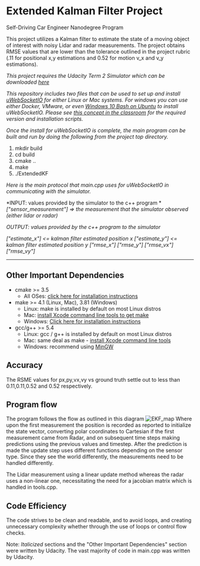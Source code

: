 # Extended Kalman Filter Project
Self-Driving Car Engineer Nanodegree Program

This project utilizes a Kalman filter to estimate the state of a moving object of interest with noisy Lidar and radar measurements. The project obtains RMSE values that are lower than the tolerance outlined in the project rubric (.11 for positional x,y estimations and 0.52 for motion v_x and v_y estimations). 

*This project requires the Udacity Term 2 Simulator which can be downloaded [here](https://github.com/udacity/self-driving-car-sim/releases)*

*This repository includes two files that can be used to set up and install [uWebSocketIO](https://github.com/uWebSockets/uWebSockets) for either Linux or Mac systems. For windows you can use either Docker, VMware, or even [Windows 10 Bash on Ubuntu](https://www.howtogeek.com/249966/how-to-install-and-use-the-linux-bash-shell-on-windows-10/) to install uWebSocketIO. Please see [this concept in the classroom](https://classroom.udacity.com/nanodegrees/nd013/parts/40f38239-66b6-46ec-ae68-03afd8a601c8/modules/0949fca6-b379-42af-a919-ee50aa304e6a/lessons/f758c44c-5e40-4e01-93b5-1a82aa4e044f/concepts/16cf4a78-4fc7-49e1-8621-3450ca938b77) for the required version and installation scripts.*

*Once the install for uWebSocketIO is complete, the main program can be built and run by doing the following from the project top directory.*

1. mkdir build
2. cd build
3. cmake ..
4. make
5. ./ExtendedKF

*Here is the main protocol that main.cpp uses for uWebSocketIO in communicating with the simulator.*

*INPUT: values provided by the simulator to the c++ program
*
*["sensor_measurement"] => the measurement that the simulator observed (either lidar or radar)*


*OUTPUT: values provided by the c++ program to the simulator*

*["estimate_x"] <= kalman filter estimated position x
["estimate_y"] <= kalman filter estimated position y
["rmse_x"]
["rmse_y"]
["rmse_vx"]
["rmse_vy"]*

---

## Other Important Dependencies

* cmake >= 3.5
  * All OSes: [click here for installation instructions](https://cmake.org/install/)
* make >= 4.1 (Linux, Mac), 3.81 (Windows)
  * Linux: make is installed by default on most Linux distros
  * Mac: [install Xcode command line tools to get make](https://developer.apple.com/xcode/features/)
  * Windows: [Click here for installation instructions](http://gnuwin32.sourceforge.net/packages/make.htm)
* gcc/g++ >= 5.4
  * Linux: gcc / g++ is installed by default on most Linux distros
  * Mac: same deal as make - [install Xcode command line tools](https://developer.apple.com/xcode/features/)
  * Windows: recommend using [MinGW](http://www.mingw.org/)

[//]: # (Image References)

[EKF_map]: ./Docs/EKF_map.png "Extended Kalman Filter Algorithm Map"

## Accuracy
The RSME values for px,py,vx,vy vs ground truth settle out to less than 0.11,0.11,0.52 and 0.52 respectively. 

## Program flow
The program follows the flow as outlined in this diagram ![EKF_map][EKF_map]
Where upon the first measurement the position is recorded as reported to initialize the state vector, converting polar coordinates to Cartesian if the first measurement came from Radar, and on subsequent time steps making predictions using the previous values and timestep. After the prediction is made the update step uses different functions depending on the sensor type. Since they see the world differently, the measurements need to be handled differently.

The Lidar measurement using a linear update method whereas the radar uses a non-linear one, necessitating the need for a jacobian matrix which is handled in tools.cpp.

## Code Efficiency
The code strives to be clean and readable, and to avoid loops, and creating unnecessary complexity whether through the use of loops or control flow checks. 

Note: *Italicized* sections and the "Other Important Dependencies" section were written by Udacity. The vast majority of code in main.cpp was written by Udacity.